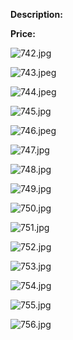 **Description:**

**Price:**

![742.jpg](../images/742.jpg)

![743.jpeg](../images/743.jpeg)

![744.jpeg](../images/744.jpeg)

![745.jpg](../images/745.jpg)

![746.jpeg](../images/746.jpeg)

![747.jpg](../images/747.jpg)

![748.jpg](../images/748.jpg)

![749.jpg](../images/749.jpg)

![750.jpg](../images/750.jpg)

![751.jpg](../images/751.jpg)

![752.jpg](../images/752.jpg)

![753.jpg](../images/753.jpg)

![754.jpg](../images/754.jpg)

![755.jpg](../images/755.jpg)

![756.jpg](../images/756.jpg)